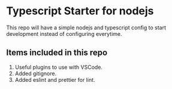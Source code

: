 # Typescript Starter for nodejs

This repo will have a simple nodejs and typescript config to start development instead of configuring everytime.

## Items included in this repo

1. Useful plugins to use with VSCode.
2. Added gitignore.
3. Added eslint and prettier for lint.
